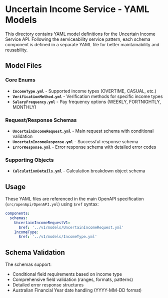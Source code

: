 # Uncertain Income Service - YAML Models

This directory contains YAML model definitions for the Uncertain Income Service API. Following the serviceability service pattern, each schema component is defined in a separate YAML file for better maintainability and reusability.

## Model Files

### Core Enums
- **`IncomeType.yml`** - Supported income types (OVERTIME, CASUAL, etc.)
- **`VerificationMethod.yml`** - Verification methods for specific income types
- **`SalaryFrequency.yml`** - Pay frequency options (WEEKLY, FORTNIGHTLY, MONTHLY)

### Request/Response Schemas
- **`UncertainIncomeRequest.yml`** - Main request schema with conditional validation
- **`UncertainIncomeResponse.yml`** - Successful response schema
- **`ErrorResponse.yml`** - Error response schema with detailed error codes

### Supporting Objects
- **`CalculationDetails.yml`** - Calculation breakdown object schema

## Usage

These YAML files are referenced in the main OpenAPI specification (`src/openApi/OpenAPI.yml`) using `$ref` syntax:

```yaml
components:
  schemas:
    UncertainIncomeRequestV1:
      $ref: '../v1/models/UncertainIncomeRequest.yml'
    IncomeType:
      $ref: '../v1/models/IncomeType.yml'
```

## Schema Validation

The schemas support:
- Conditional field requirements based on income type
- Comprehensive field validation (ranges, formats, patterns)
- Detailed error response structures
- Australian Financial Year date handling (YYYY-MM-DD format) 